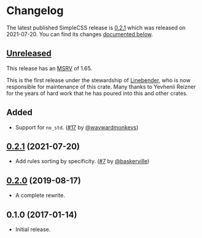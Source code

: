 # Changelog

<!-- Instructions

This changelog follows the patterns described here: <https://keepachangelog.com/en/1.0.0/>.

Subheadings to categorize changes are `added, changed, deprecated, removed, fixed, security`.

-->

The latest published SimpleCSS release is [0.2.1](#021-2021-07-20) which was released on 2021-07-20.
You can find its changes [documented below](#021-2021-07-20).

## [Unreleased]

This release has an [MSRV][] of 1.65.

This is the first release under the stewardship of [Linebender][], who is now responsible for maintenance
of this crate. Many thanks to Yevhenii Reizner for the years of hard work that he has poured into this and
other crates.

## Added

- Support for `no_std`. ([#17][] by [@waywardmonkeys][])

## [0.2.1][] (2021-07-20)

- Add rules sorting by specificity. ([#7][] by [@baskerville][])

## [0.2.0][] (2019-08-17)

- A complete rewrite.

## 0.1.0 (2017-01-14)

- Initial release.

[MSRV]: README.md#minimum-supported-rust-version-msrv
[Linebender]: https://github.com/linebender

[#7]: https://github.com/linebender/simplecss/pull/7
[#17]: https://github.com/linebender/simplecss/pull/17

[@baskerville]: https://github.com/baskerville
[@waywardmonkeys]: https://github.com/waywardmonkeys

[Unreleased]: https://github.com/RazrFalcon/simplecss/compare/v0.2.1...HEAD
[0.2.1]: https://github.com/RazrFalcon/simplecss/compare/v0.2.0...v0.2.1
[0.2.0]: https://github.com/RazrFalcon/simplecss/compare/v0.1.0...v0.2.0
